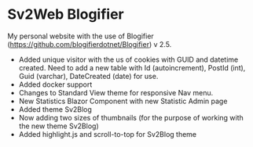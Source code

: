 # Sv2Web Blogifier

My personal website with the use of Blogifier (https://github.com/blogifierdotnet/Blogifier) v 2.5. 

* Added unique visitor with the us of cookies with GUID and datetime created. 
  Need to add a new table with Id (autoincrement), PostId (int), Guid (varchar), DateCreated (date) for use. 
* Added docker support
* Changes to Standard View theme for responsive Nav menu.
* New Statistics Blazor Component with new Statistic Admin page
* Added theme Sv2Blog
* Now adding two sizes of thumbnails (for the purpose of working with the new theme Sv2Blog)
* Added highlight.js and scroll-to-top for Sv2Blog theme